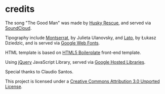 # credits
The song "The Good Man" was made by [Husky Rescue](http://www.husky-rescue.com/), and served via [SoundCloud](http://soundcloud.com/husky-rescue/11-the-good-man).

Tipography include [Montserrat](http://www.google.com/webfonts/specimen/Montserrat), by Julieta Ulanovsky, and [Lato](http://www.google.com/webfonts/specimen/Lato), by Łukasz Dziedzic, and is served via [Google Web Fonts](http://google.com/webfonts).

HTML template is based on [HTML5 Boilerplate](http://html5boilerplate.com/) front-end template.

Using [jQuery](http://jquery.com/) JavaScript Library, served via [Google Hosted Libraries](https://developers.google.com/speed/libraries/).

Special thanks to Claudio Santos.

This project is licensed under a [Creative Commons Attribution 3.0 Unported License](http://creativecommons.org/licenses/by/3.0/).